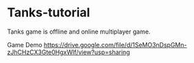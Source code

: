 # Tanks-tutorial
Tanks game is offline and online multiplayer game.

Game Demo
https://drive.google.com/file/d/1SeMO3nDspGMn-zJhCHzCX3Gte0HgxWlf/view?usp=sharing
